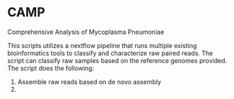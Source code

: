 # CAMP
Comprehensive Analysis of Mycoplasma Pneumoniae

This scripts utilizes a nextflow pipeline that runs multiple existing bioinformatics tools to classify and characterize raw paired reads. The script can classify raw samples based on the reference genomes provided. The script does the following:
1. Assemble raw reads based on de novo assembly
2. 
